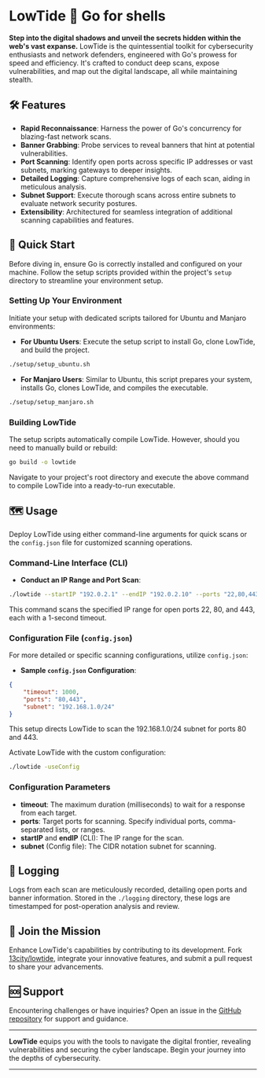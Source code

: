 # LowTide 🌊 Go for shells

**Step into the digital shadows and unveil the secrets hidden within the web's vast expanse.** LowTide is the quintessential toolkit for cybersecurity enthusiasts and network defenders, engineered with Go's prowess for speed and efficiency. It's crafted to conduct deep scans, expose vulnerabilities, and map out the digital landscape, all while maintaining stealth.

## 🛠 Features

- **Rapid Reconnaissance**: Harness the power of Go's concurrency for blazing-fast network scans.
- **Banner Grabbing**: Probe services to reveal banners that hint at potential vulnerabilities.
- **Port Scanning**: Identify open ports across specific IP addresses or vast subnets, marking gateways to deeper insights.
- **Detailed Logging**: Capture comprehensive logs of each scan, aiding in meticulous analysis.
- **Subnet Support**: Execute thorough scans across entire subnets to evaluate network security postures.
- **Extensibility**: Architectured for seamless integration of additional scanning capabilities and features.

## 🚀 Quick Start

Before diving in, ensure Go is correctly installed and configured on your machine. Follow the setup scripts provided within the project's `setup` directory to streamline your environment setup.

### Setting Up Your Environment

Initiate your setup with dedicated scripts tailored for Ubuntu and Manjaro environments:

- **For Ubuntu Users**: Execute the setup script to install Go, clone LowTide, and build the project.

```bash
./setup/setup_ubuntu.sh
```

- **For Manjaro Users**: Similar to Ubuntu, this script prepares your system, installs Go, clones LowTide, and compiles the executable.

```bash
./setup/setup_manjaro.sh
```

### Building LowTide

The setup scripts automatically compile LowTide. However, should you need to manually build or rebuild:

```bash
go build -o lowtide
```

Navigate to your project's root directory and execute the above command to compile LowTide into a ready-to-run executable.

## 🗺 Usage

Deploy LowTide using either command-line arguments for quick scans or the `config.json` file for customized scanning operations.

### Command-Line Interface (CLI)

- **Conduct an IP Range and Port Scan**:

```bash
./lowtide --startIP "192.0.2.1" --endIP "192.0.2.10" --ports "22,80,443" --timeout 1000
```

This command scans the specified IP range for open ports 22, 80, and 443, each with a 1-second timeout.

### Configuration File (`config.json`)

For more detailed or specific scanning configurations, utilize `config.json`:

- **Sample `config.json` Configuration**:

```json
{
    "timeout": 1000,
    "ports": "80,443",
    "subnet": "192.168.1.0/24"
}
```

This setup directs LowTide to scan the 192.168.1.0/24 subnet for ports 80 and 443.

Activate LowTide with the custom configuration:

```bash
./lowtide -useConfig
```

### Configuration Parameters

- **timeout**: The maximum duration (milliseconds) to wait for a response from each target.
- **ports**: Target ports for scanning. Specify individual ports, comma-separated lists, or ranges.
- **startIP** and **endIP** (CLI): The IP range for the scan.
- **subnet** (Config file): The CIDR notation subnet for scanning.

## 📁 Logging

Logs from each scan are meticulously recorded, detailing open ports and banner information. Stored in the `./logging` directory, these logs are timestamped for post-operation analysis and review.

## 🤝 Join the Mission

Enhance LowTide's capabilities by contributing to its development. Fork [13city/lowtide](https://github.com/13city/lowtide), integrate your innovative features, and submit a pull request to share your advancements.

## 🆘 Support

Encountering challenges or have inquiries? Open an issue in the [GitHub repository](https://github.com/13city/lowtide/issues) for support and guidance.

---

**LowTide** equips you with the tools to navigate the digital frontier, revealing vulnerabilities and securing the cyber landscape. Begin your journey into the depths of cybersecurity.

---
